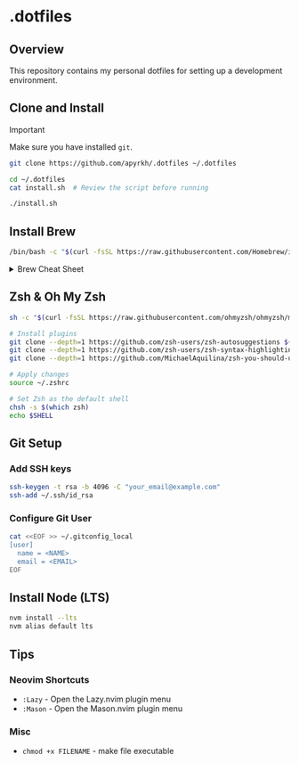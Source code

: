 # .dotfiles

## Overview

This repository contains my personal dotfiles for setting up a development environment.

## Clone and Install

> [!IMPORTANT]
> Make sure you have installed `git`.

```bash
git clone https://github.com/apyrkh/.dotfiles ~/.dotfiles

cd ~/.dotfiles
cat install.sh  # Review the script before running

./install.sh
```

## Install Brew

```bash
/bin/bash -c "$(curl -fsSL https://raw.githubusercontent.com/Homebrew/install/HEAD/install.sh)"
```

<details>
    <summary>Brew Cheat Sheet</summary>

```sh
brew install <package>         # Install a package
brew upgrade                   # Upgrade all packages
brew upgrade <package>         # Upgrade a specific package

brew uninstall <package>       # Uninstall a package
brew cleanup                   # Remove outdated versions

brew bundle dump               # Generate a Brewfile from current system
brew bundle install            # Install everything from Brewfile
brew bundle check --verbose    # Check what is missing from Brewfile
brew bundle cleanup            # Show what would be removed (not in Brewfile)
brew bundle cleanup --force    # Remove all not listed in Brewfile

brew tap                       # List tapped repositories
brew tap <user/repo>           # Add (tap) a third-party repository
brew untap <user/repo>         # Remove (untap) a tapped repository

brew doctor                    # Check system for potential issues
brew config                    # Show Homebrew system configuration
brew outdated                  # List outdated packages
brew list                      # List installed formulae
brew list --cask               # List installed casks (GUI apps)
brew missing                   # List formulae with missing dependencies

brew services list             # Show background services managed by Homebrew
brew services start <package>  # Start a service (e.g. postgresql)
brew services stop <package>   # Stop a service
```
</details>

## Zsh & Oh My Zsh

```bash
sh -c "$(curl -fsSL https://raw.githubusercontent.com/ohmyzsh/ohmyzsh/master/tools/install.sh)"

# Install plugins
git clone --depth=1 https://github.com/zsh-users/zsh-autosuggestions ${ZSH_CUSTOM:-~/.oh-my-zsh/custom}/plugins/zsh-autosuggestions
git clone --depth=1 https://github.com/zsh-users/zsh-syntax-highlighting ${ZSH_CUSTOM:-~/.oh-my-zsh/custom}/plugins/zsh-syntax-highlighting
git clone --depth=1 https://github.com/MichaelAquilina/zsh-you-should-use ${ZSH_CUSTOM:-~/.oh-my-zsh/custom}/plugins/you-should-use

# Apply changes
source ~/.zshrc

# Set Zsh as the default shell
chsh -s $(which zsh)
echo $SHELL
```

## Git Setup

### Add SSH keys

```bash
ssh-keygen -t rsa -b 4096 -C "your_email@example.com"
ssh-add ~/.ssh/id_rsa
```

### Configure Git User

```bash
cat <<EOF >> ~/.gitconfig_local
[user]
  name = <NAME>
  email = <EMAIL>
EOF
```

## Install Node (LTS)

```bash
nvm install --lts
nvm alias default lts
```

## Tips

### Neovim Shortcuts

- `:Lazy` - Open the Lazy.nvim plugin menu
- `:Mason` - Open the Mason.nvim plugin menu

### Misc

- `chmod +x FILENAME` - make file executable
